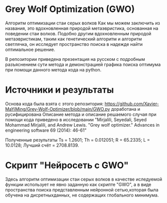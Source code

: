 # Grey Wolf Optimization (GWO) 
Алгоритм оптимизации стаи серых волков
Как мы можем заключить из названия, это вдохновленная природой метаэвристика, основанная на поведении стаи волков. Подобно другим вдохновленным природой метаэвристикам, таким как генетический алгоритм и алгоритм светлячка, он исследует пространство поиска в надежде найти оптимальное решение.

В репозитории приведена презентация на русском с подробным разъяснением сути метода и демонстрацией графика поиска оптимума при помощи данного метода кода на python.

# Источники и результаты
Основа кода была взята с этого репозитория: https://github.com/Xavier-MaYiMing/Grey-Wolf-Optimizer/blob/main/GWO.py
доработана и русифицирована
Описание метода и описание решаемого случая при помощи кода приведено в исследовании "Mirjalili, Seyedali, Seyed Mohammad Mirjalili, and Andrew Lewis. "Grey wolf optimizer." Advances in engineering software 69 (2014): 46-61"

Полученные результаты
Ts = 1.2601;
Th = 0.012051;
R = 65.2335;
L = 10.0128;
Лучший счёт = 2708.8139.

# Скрипт "Нейросеть с GWO"
Здесь алгоритм оптимизации стаи серых волков в качестве иследуемой функции использует не явно заданную как скрипте "GWO", а в виде пространства поиска представленным нейронной сетью,которая была обучена на дисретныхданных, не содержащих глобального минимума.
